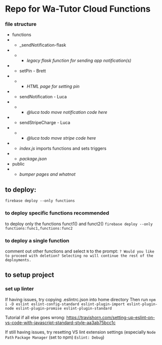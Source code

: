 # Repo for Wa-Tutor Cloud Functions

### file structure

- functions
- - _sendNotification-flask
- - - *legacy flask function for sending app notification(s)*
- - setPin - Brett
- - - *HTML page for setting pin*
- - sendNotification - Luca
- - - *_@luca todo move notification code here_*
- - sendStripeCharge - Luca
- - - *_@luca todo move stripe code here_*
- - *index.js* imports functions and sets triggers
- - *package.json* 
- public
- - *bumper pages and whatnot*

## to deploy:
`firebase deploy --only functions`

### to deploy specific functions **recommended**
to deploy only the functions funct1() and funct2()
`firebase deploy --only functions:func1,functions:func2`

### to deploy a single function
comment out other functions and select `N` to the prompt:
`? Would you like to proceed with deletion? Selecting no will continue the rest of the deployments.`

## to setup project

### set up linter

If having issues, try copying .eslintrc.json into home directory
Then run `npm i -D eslint eslint-config-standard eslint-plugin-import eslint-plugin-node eslint-plugin-promise eslint-plugin-standard`

Tutorial if all else goes wrong: https://travishorn.com/setting-up-eslint-on-vs-code-with-javascript-standard-style-aa3ab75bcc1c

If still having issues, try resetting VS lint extension settings (especially `Node Path` `Package Manager` (set to npm) `Eslint: Debug`)
